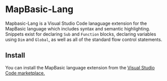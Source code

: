 # MapBasic-Lang

Mapbasic-Lang is a Visual Studio Code lanaguage extension for the MapBasic language which includes syntax and semantic highlighting. Snippets exist for declaring ``Sub`` and ``Function`` blocks, declaring variables using ``Dim`` and ``Global``, as well as all of the standard flow control statements.

## Install
You can install the MapBasic language extension from the [Visual Studio Code marketplace.](https://marketplace.visualstudio.com/items?itemName=JeremyCrain.mapbasic-lang)
